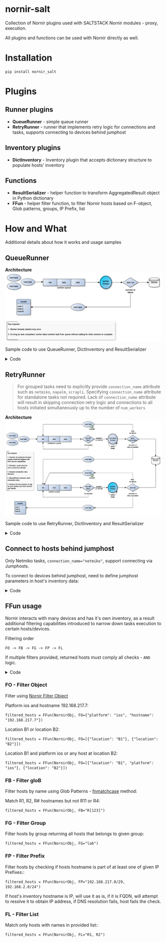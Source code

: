 # nornir-salt
Collection of Nornir plugins used with SALTSTACK Nornir modules - proxy, execution. 

All plugins and functions can be used with Nornir directly as well.

# Installation

```
pip install nornir_salt
```

# Plugins

## Runner plugins

- **QueueRunner** - simple queue runner
- **RetryRunner** - runner that implements retry logic for connections and tasks, supports connecting to devices behind jumphost

## Inventory plugins

- **DictInventory** - Inventory plugin that accepts dictionary structure to populate hosts' inventory

## Functions

- **ResultSerializer** - helper function to transform AggregatedResult object in Python dictionary
- **FFun** - helper filter function, to filter Nornir hosts based on F-object, Glob patterns, groups, IP Prefix, list

# How and What

Additional details about how it works and usage samples

## QueueRunner

**Architecture**
<img src="assets/QueueRunner_v0.png">  

Sample code to use QueueRunner, DictInventory and ResultSerializer

<details><summary>Code</summary>

```python
import yaml
import pprint
from nornir import InitNornir
from nornir.core.task import Result, Task
from nornir_netmiko import netmiko_send_command, netmiko_send_config
from nornir_salt.plugins.functions import ResultSerializer

inventory_data = """
hosts:
  R1:
    hostname: 192.168.1.151
    platform: ios
    groups: [lab]
  R2:
    hostname: 192.168.1.153
    platform: ios
    groups: [lab]
  R3:
    hostname: 192.168.1.154
    platform: ios
    groups: [lab]
    
groups: 
  lab:
    username: cisco
    password: cisco
"""

inventory_dict = yaml.safe_load(inventory_data)

NornirObj = InitNornir(
    runner={
        "plugin": "QueueRunner",
        "options": {
            "num_workers": 100
        }
    },
    inventory={
        "plugin": "DictInventory",
        "options": {
            "hosts": inventory_dict["hosts"],
            "groups": inventory_dict["groups"],
            "defaults": inventory_dict.get("defaults", {})
        }
    },
)

def _task_group_netmiko_send_commands(task, commands):
    # run commands
    for command in commands:
        task.run(
            task=netmiko_send_command,
            command_string=command,
            name=command
        )
    return Result(host=task.host)
    
# run single task
result1 = NornirObj.run(
    task=netmiko_send_command, 
    command_string="show clock"
)

# run grouped tasks
result2 = NornirObj.run(
    task=_task_group_netmiko_send_commands, 
    commands=["show clock", "show run | inc hostname"]
)

# run another single task
result3 = NornirObj.run(
    task=netmiko_send_command, 
    command_string="show run | inc hostname"
)

NornirObj.close_connections()

# Print results
formed_result1 = ResultSerializer(result1, add_details=True)
pprint.pprint(formed_result1, width=100)

formed_result2 = ResultSerializer(result2, add_details=True)
pprint.pprint(formed_result2, width=100)

formed_result3 = ResultSerializer(result3, add_details=True)
pprint.pprint(formed_result3, width=100)
```
</details>

## RetryRunner

> For grouped tasks need to explicitly provide `connection_name` attribute such as `netmiko`, `napalm`, `scrapli`. Specifying `connection_name` attribute for standalone tasks not required. Lack of `connection_name` attribute will result in skipping connection retry logic and connections to all hosts initiated simultaneously up to the number of `num_workers`

**Architecture**
<img src="assets/RetryRunner_v0.png">  

Sample code to use RetryRunner, DictInventory and ResultSerializer

<details><summary>Code</summary>

```python
import yaml
import pprint
from nornir import InitNornir
from nornir.core.task import Result, Task
from nornir_netmiko import netmiko_send_command, netmiko_send_config
from nornir_salt.plugins.functions import ResultSerializer

inventory_data = """
hosts:
  R1:
    hostname: 192.168.1.151
    platform: ios
    groups: [lab]
  R2:
    hostname: 192.168.1.153
    platform: ios
    groups: [lab]
  R3:
    hostname: 192.168.1.154
    platform: ios
    groups: [lab]
    
groups: 
  lab:
    username: cisco
    password: cisco
"""

inventory_dict = yaml.safe_load(inventory_data)

NornirObj = InitNornir(
    runner={
        "plugin": "RetryRunner",
        "options": {
            "num_workers": 100,
            "num_connectors": 10,
            "connect_retry": 3,
            "connect_backoff": 1000,
            "connect_splay": 100,
            "task_retry": 3,
            "task_backoff": 1000,
            "task_splay": 100
        }
    },
    inventory={
        "plugin": "DictInventory",
        "options": {
            "hosts": inventory_dict["hosts"],
            "groups": inventory_dict["groups"],
            "defaults": inventory_dict.get("defaults", {})
        }
    },
)

def _task_group_netmiko_send_commands(task, commands):
    # run commands
    for command in commands:
        task.run(
            task=netmiko_send_command,
            command_string=command,
            name=command
        )
    return Result(host=task.host)
    
# run single task
result1 = NornirObj.run(
    task=netmiko_send_command, 
    command_string="show clock"
)

# run grouped tasks
result2 = NornirObj.run(
    task=_task_group_netmiko_send_commands, 
    commands=["show clock", "show run | inc hostname"],
    connection_name="netmiko"
)

# run another single task
result3 = NornirObj.run(
    task=netmiko_send_command, 
    command_string="show run | inc hostname"
)

NornirObj.close_connections()

# Print results
formed_result1 = ResultSerializer(result1, add_details=True)
pprint.pprint(formed_result1, width=100)

formed_result2 = ResultSerializer(result2, add_details=True)
pprint.pprint(formed_result2, width=100)

formed_result3 = ResultSerializer(result3, add_details=True)
pprint.pprint(formed_result3, width=100)
```
</details>

## Connect to hosts behind jumphost

Only Netmiko tasks, `connection_name="netmiko"`, support connecting via Jumphosts.

To connect to devices behind jumphost, need to define jumphost parameters in host's inventory data:

<details><summary>Code</summary>

```python
inventory_data = """
hosts:
  R1:
    hostname: 192.168.1.151
    platform: ios
    groups: [lab]
    data: 
      jumphost:
        hostname: 10.1.1.1
        port: 22
        password: jump_host_password
        username: jump_host_user
"""
```
</details>

## FFun usage

Nornir interacts with many devices and has it's own inventory, as a result
additional filtering capabilities introduced to narrow down tasks execution
to certain hosts/devices.

Filtering order

```
FO -> FB -> FG -> FP -> FL
```

If multiple filters provided, returned hosts must comply all checks - `AND` logic.

<details><summary>Code</summary>

```python
import pprint
import yaml
from nornir import InitNornir
from nornir_salt.plugins.functions import FFun

inventory_data = """
hosts:
  R1:
    hostname: 192.168.1.151
    platform: ios
    groups: [lab]
    data:
      role: core
      site: B1
  SW1:
    hostname: 192.168.2.144
    platform: nxos_ssh
    groups: [lab, pod1]
    data:
      role: access
      site: B3
      
groups: 
  lab:
    username: cisco
    password: cisco
  pod1:
    username: cisco@
    password: cisco      
"""

inventory_dict = yaml.safe_load(inventory_data)

NornirObj = InitNornir(
    inventory={
        "plugin": "DictInventory",
        "options": {
            "hosts": inventory_dict["hosts"],
            "groups": inventory_dict["groups"],
            "defaults": inventory_dict.get("defaults", {})
        }
    },
)

filtered_hosts = FFun(NornirObj, FB="R*", FG="lab", FP="192.168.1.0/24", FO={"role": "core"})

pprint.pprint(filtered_hosts.dict().get("inventory", {}).get("hosts"))

# should print:
# {'R1': {'connection_options': {},
#         'data': {'role': 'core', 'site': 'B1'},
#         'groups': ['lab'],
#         'hostname': '192.168.1.151',
#         'name': 'R1',
#         'password': 'cisco',
#         'platform': 'ios',
#         'port': None,
#         'username': 'cisco'}}
```
</details>

### FO - Filter Object

Filter using [Nornir Filter Object](https://nornir.readthedocs.io/en/latest/tutorial/inventory.html#Filter-Object)

Platform ios and hostname 192.168.217.7:

```
filtered_hosts = FFun(NornirObj, FO={"platform": "ios", "hostname": "192.168.217.7"})
```

Location B1 or location B2:

```
filtered_hosts = FFun(NornirObj, FO=[{"location": "B1"}, {"location": "B2"}])
```

Location B1 and platform ios or any host at location B2:

```
filtered_hosts = FFun(NornirObj, FO=[{"location": "B1", "platform": "ios"}, {"location": "B2"}])
```

### FB - Filter gloB

Filter hosts by name using Glob Patterns - [fnmatchcase](https://docs.python.org/3.4/library/fnmatch.html#fnmatch.fnmatchcase) method:

Match R1, R2, R# hostnames but not R11 or R4:

```
filtered_hosts = FFun(NornirObj, FB="R[123]")
```

### FG - Filter Group

Filter hosts by group returning all hosts that belongs to given group:

```
filtered_hosts = FFun(NornirObj, FG="lab")
```

### FP - Filter Prefix

Filter hosts by checking if hosts hostname is part of at least one of given IP Prefixes::

```
filtered_hosts = FFun(NornirObj, FP="192.168.217.0/29, 192.168.2.0/24")
``` 

If host's inventory hostname is IP, will use it as is, if it is FQDN, will
attempt to resolve it to obtain IP address, if DNS resolution fails, host
fails the check.

### FL - Filter List

Match only hosts with names in provided list::

```
filtered_hosts = FFun(NornirObj, FL="R1, R2")
``` 